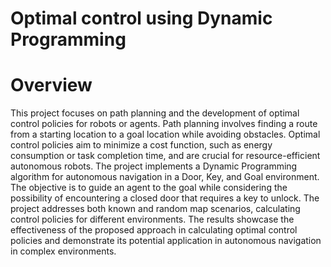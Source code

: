 # Optimal control using Dynamic Programming

<h1><b> Overview </b></h1>
This project focuses on path planning and the development of optimal control policies for robots or agents. Path planning involves finding a route from a starting location to a goal location while avoiding obstacles. Optimal control policies aim to minimize a cost function, such as energy consumption or task completion time, and are crucial for resource-efficient autonomous robots. The project implements a Dynamic Programming algorithm for autonomous navigation in a Door, Key, and Goal environment. <br>
The objective is to guide an agent to the goal while considering the possibility of encountering a closed door that requires a key to unlock. The project addresses both known and random map scenarios, calculating control policies for different environments. The results showcase the effectiveness of the proposed approach in calculating optimal control policies and demonstrate its potential application in autonomous navigation in complex environments.

